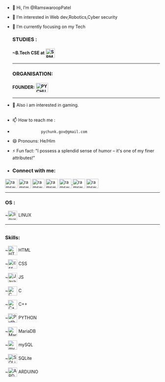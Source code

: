 - 👋 Hi, I’m @RamswaroopPatel<br>
- 👀 I’m interested in Web dev,Robotics,Cyber security<br>
- 🌱 I’m currently focusing on my Tech

   <h3>STUDIES :</h3>
   <h4>
     ~B.Tech CSE at <img align="center" src="https://upload.wikimedia.org/wikipedia/en/f/fe/Srmseal.png" alt="SRM UNIVERSITY" height="30" /></h4><hr>
   <h3>ORGANISATION:</h3>
   <h4> 
    FOUNDER:  <a href="https://instagram.com/pychunk" target="blank"><img align="center" src="https://i.ibb.co/W0TpBvR/Pychunk-logo-v1-0.png" alt="PYCHUNK" height="30" width="40" /></a></h4><hr>
- 💞️ Also i am interested in gaming.<br><br>
- 📫 How to reach me :
-                  pychunk.gov@gmail.com
- 😄 Pronouns: He/Him
- ⚡ Fun fact: "I possess a splendid sense of humor – it's one of my finer attributes!"
- <h3 align="left">Connect with me:</h3>
<p align="left">
<a href="https://linkedin.com/in/ramswarooppatel" target="blank"><img align="center" src="https://raw.githubusercontent.com/rahuldkjain/github-profile-readme-generator/master/src/images/icons/Social/linked-in-alt.svg" alt="ramswarooppatel" height="30" width="40" /></a>
<a href="https://instagram.com/ramswaroop03" target="blank"><img align="center" src="https://raw.githubusercontent.com/rahuldkjain/github-profile-readme-generator/master/src/images/icons/Social/instagram.svg" alt="ramswaroop03" height="30" width="40" /></a>
<a href="https://twitter.com/ramswaroop_og" target="blank"><img align="center" src="https://raw.githubusercontent.com/rahuldkjain/github-profile-readme-generator/master/src/images/icons/Social/twitter.svg" alt="ramswaroop_og" height="30" width="40" /></a>
<a href="https://www.youtube.com/@ramswarooppatell" target="blank"><img align="center" src="https://raw.githubusercontent.com/rahuldkjain/github-profile-readme-generator/master/src/images/icons/Social/youtube.svg" alt="ramswarooppatell" height="30" width="40" /></a>
<a href="https://discord.com/channels/@me/1218409576706211953" target="blank"><img align="center" src="https://raw.githubusercontent.com/rahuldkjain/github-profile-readme-generator/master/src/images/icons/Social/discord.svg" alt="ramswarooppatel" height="30" width="40"</a>
<a href="https://www.facebook.com/profile.php?id=61556208497075" target="blank"><img align="center" src="https://raw.githubusercontent.com/rahuldkjain/github-profile-readme-generator/master/src/images/icons/Social/facebook.svg" alt="ramswarooppatell" height="30" width="40" /></a>
<a href="https://www.threads.net/@ramswaroop03" target="blank"><img align="center" src="https://s3-alpha.figma.com/hub/file/3775071741/a30ea4ff-a952-4f88-aaf5-e732b7984015-cover.png" alt="ramswaroop03" height="30" width="40" /></a>
</p>
<hr>
  <h3 align="left">OS :</h3>
<p>~<img align="center" src="https://github.com/rahuldkjain/github-profile-readme-generator/blob/master/src/images/icons/Other/linux.svg" alt="linux" height="30" /> LINUX</p>
<hr>
  <h6>
<h3 align="left">Skills:</h3>
<p>~<img align="center" src="https://github.com/rahuldkjain/github-profile-readme-generator/blob/master/src/images/icons/FrontendDevelopment/html.svg" alt="HTML" height="30" /> HTML</p>
<p>~<img align="center" src="https://github.com/rahuldkjain/github-profile-readme-generator/blob/master/src/images/icons/FrontendDevelopment/css.svg" alt="css" height="30"/> CSS </p>
<p>~<img align="center" src="https://github.com/rahuldkjain/github-profile-readme-generator/blob/master/src/images/icons/ProgrammingLanguages/javascript.svg" alt="Javascript" height="30" /> JS</p>
<p>~<img align="center" src="https://github.com/rahuldkjain/github-profile-readme-generator/blob/master/src/images/icons/ProgrammingLanguages/c.svg" alt="C" height="30" /> C</p>
<p>~<img align="center" src="https://github.com/rahuldkjain/github-profile-readme-generator/blob/master/src/images/icons/ProgrammingLanguages/cpp.svg" alt="C++" height="30" /> C++</p>
<p>~<img align="center" src="https://github.com/rahuldkjain/github-profile-readme-generator/blob/master/src/images/icons/ProgrammingLanguages/python.svg" alt="Python" height="30" /> PYTHON</p>
<p>~<img align="center" src="https://github.com/rahuldkjain/github-profile-readme-generator/blob/master/src/images/icons/Database/mariadb.svg" alt="MariaDB" height="30" /> MariaDB</p>
<p>~<img align="center" src="https://github.com/rahuldkjain/github-profile-readme-generator/blob/master/src/images/icons/Database/mysql.svg" alt="mySQL" height="30" /> mySQL</p>
<p>~<img align="center" src="https://github.com/rahuldkjain/github-profile-readme-generator/blob/master/src/images/icons/Database/sqlite.svg" alt="SQLite" height="30" /> SQLite</p>
<p>~<img align="center" src="https://github.com/rahuldkjain/github-profile-readme-generator/blob/master/src/images/icons/Other/arduino.svg" alt="ARDUINO" height="30" /> ARDUINO</p>

</h6>
<!--
RamswaroopPatel/RamswaroopPatel is a ✨ special ✨ repository because its `README.md` (this file) appears on your GitHub profile.
You can click the Preview link to take a look at your changes.
--->

